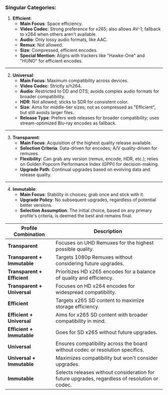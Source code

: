 ### Singular Categories:

1. **Efficient**:
   - **Main Focus**: Space efficiency.
   - **Video Codec**: Strong preference for x265; also allows AV-1; fallback to x264 when others aren't available.
   - **Audio**: Only lossy audio formats, like AAC.
   - **Remux**: Not allowed.
   - **Size**: Compressed, efficient encodes.
   - **Special Mention**: Aligns with trackers like "Hawke-One" and "HUNO" for efficient encodes.

---

2. **Universal**:
   - **Main Focus**: Maximum compatibility across devices.
   - **Video Codec**: Strictly x/h264.
   - **Audio**: Restricted to DD and DTS; avoids complex audio formats for broader compatibility.
   - **HDR**: Not allowed; sticks to SDR for consistent color.
   - **Size**: Aims for middle-tier sizes; not as compressed as "Efficient", but still avoids larger files.
   - **Release Type**: Prefers web releases for broader compatibility; uses stream-optimized Blu-ray encodes as fallback.

---

3. **Transparent**:
   - **Main Focus**: Acquisition of the highest quality release available.
   - **Selection Criteria**: Data-driven for encodes; A/V quality-driven for remuxes.
   - **Flexibility**: Can grab any version (remux, encode, HDR, etc.); relies on Golden Popcorn Performance Index (GPPi) for decision-making.
   - **Upgrade Path**: Continual upgrades based on evolving data and release quality.

---

4. **Immutable**:
   - **Main Focus**: Stability in choices; grab once and stick with it.
   - **Upgrade Policy**: No subsequent upgrades, regardless of potential better versions.
   - **Selection Assumption**: The initial choice, based on any primary profile's criteria, is deemed the best and remains final.


| Profile Combination      | Description                                                  |
|--------------------------|--------------------------------------------------------------|
| **Transparent**          | Focuses on UHD Remuxes for the highest possible quality.     |
| **Transparent + Immutable** | Targets 1080p Remuxes without considering future upgrades.  |
| **Transparent + Efficient** | Prioritizes HD x265 encodes for a balance of quality and efficiency. |
| **Transparent + Universal** | Focuses on HD x264 encodes for widespread compatibility.   |
| **Efficient**            | Targets x265 SD content to maximize storage efficiency.     |
| **Efficient + Universal** | Aims for x265 SD content with broader compatibility in mind.|
| **Efficient + Immutable** | Goes for SD x265 without future upgrades.                   |
| **Universal**            | Ensures compatibility across the board without codec or resolution specifics.|
| **Universal + Immutable** | Maximizes compatibility but won't consider upgrades.        |
| **Immutable**            | Selects releases without consideration for future upgrades, regardless of resolution or codec.|
